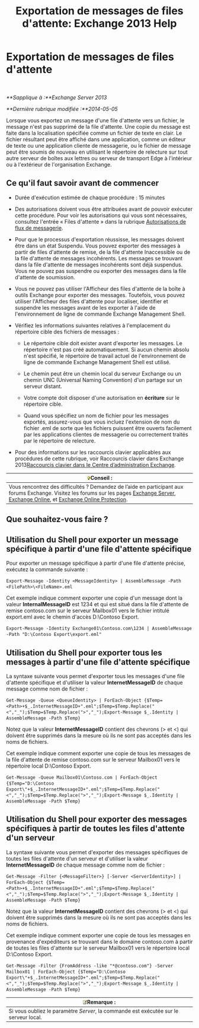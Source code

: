 ﻿---
title: "Exportation de messages de files d'attente: Exchange 2013 Help"
TOCTitle: Exportation de messages de files d'attente
ms:assetid: 688b342c-f380-4fe0-afce-7e38cf490627
ms:mtpsurl: https://technet.microsoft.com/fr-fr/library/Aa998625(v=EXCHG.150)
ms:contentKeyID: 51407198
ms.date: 05/23/2018
mtps_version: v=EXCHG.150
ms.translationtype: MT
---

# Exportation de messages de files d'attente

 

_**Sapplique à :**Exchange Server 2013_

_**Dernière rubrique modifiée :**2014-05-05_

Lorsque vous exportez un message d'une file d'attente vers un fichier, le message n'est pas supprimé de la file d'attente. Une copie du message est faite dans la localisation spécifiée comme un fichier de texte en clair. Le fichier résultant peut être affiché dans une application, comme un éditeur de texte ou une application cliente de messagerie, ou le fichier de message peut être soumis de nouveau en utilisant le répertoire de relecture sur tout autre serveur de boîtes aux lettres ou serveur de transport Edge à l'intérieur ou à l'extérieur de l'organisation Exchange.

## Ce qu'il faut savoir avant de commencer

  - Durée d'exécution estimée de chaque procédure : 15 minutes

  - Des autorisations doivent vous être attribuées avant de pouvoir exécuter cette procédure. Pour voir les autorisations qui vous sont nécessaires, consultez l'entrée « Files d'attente » dans la rubrique [Autorisations de flux de messagerie](mail-flow-permissions-exchange-2013-help.md).

  - Pour que le processus d'exportation réussisse, les messages doivent être dans un état Suspendu. Vous pouvez exporter des messages à partir de files d'attente de remise, de la file d'attente Inaccessible ou de la file d'attente de messages incohérents. Les messages se trouvant dans la file d'attente de messages incohérents sont déjà suspendus. Vous ne pouvez pas suspendre ou exporter des messages dans la file d'attente de soumission.

  - Vous ne pouvez pas utiliser l'Afficheur des files d'attente de la boîte à outils Exchange pour exporter des messages. Toutefois, vous pouvez utiliser l'Afficheur des files d'attente pour localiser, identifier et suspendre les messages avant de les exporter à l'aide de l'environnement de ligne de commande Exchange Management Shell.

  - Vérifiez les informations suivantes relatives à l'emplacement du répertoire cible des fichiers de messages :
    
      - Le répertoire cible doit exister avant d'exporter les messages. Le répertoire n'est pas créé automatiquement. Si aucun chemin absolu n'est spécifié, le répertoire de travail actuel de l'environnement de ligne de commande Exchange Management Shell est utilisé.
    
      - Le chemin peut être un chemin local du serveur Exchange ou un chemin UNC (Universal Naming Convention) d'un partage sur un serveur distant.
    
      - Votre compte doit disposer d'une autorisation en **écriture** sur le répertoire cible.
    
      - Quand vous spécifiez un nom de fichier pour les messages exportés, assurez-vous que vous incluez l'extension de nom du fichier .eml de sorte que les fichiers puissent être ouverts facilement par les applications clientes de messagerie ou correctement traités par le répertoire de relecture.

  - Pour des informations sur les raccourcis clavier applicables aux procédures de cette rubrique, voir Raccourcis clavier dans Exchange 2013[Raccourcis clavier dans le Centre d’administration Exchange](keyboard-shortcuts-in-the-exchange-admin-center-exchange-online-protection-help.md).

<table>
<thead>
<tr class="header">
<th><img src="images/Bb125224.tip(EXCHG.150).gif" title="Conseil" alt="Conseil" />Conseil :</th>
</tr>
</thead>
<tbody>
<tr class="odd">
<td>Vous rencontrez des difficultés ? Demandez de l’aide en participant aux forums Exchange. Visitez les forums sur les pages <a href="https://go.microsoft.com/fwlink/p/?linkid=60612">Exchange Server</a>, <a href="https://go.microsoft.com/fwlink/p/?linkid=267542">Exchange Online</a>, et <a href="https://go.microsoft.com/fwlink/p/?linkid=285351">Exchange Online Protection</a>.</td>
</tr>
</tbody>
</table>


## Que souhaitez-vous faire ?

## Utilisation du Shell pour exporter un message spécifique à partir d'une file d'attente spécifique

Pour exporter un message spécifique à partir d'une file d'attente précise, exécutez la commande suivante :

    Export-Message -Identity <MessageIdentity> | AssembleMessage -Path <FilePath>\<FileName>.eml

Cet exemple indique comment exporter une copie d'un message dont la valeur **InternalMessageID** est 1234 et qui est situé dans la file d'attente de remise contoso.com sur le serveur Mailbox01 vers le fichier intitulé export.eml avec le chemin d'accès D:\\Contoso Export.

    Export-Message -Identity Exchange01\Contoso.com\1234 | AssembleMessage -Path "D:\Contoso Export\export.eml"

## Utilisation du Shell pour exporter tous les messages à partir d'une file d'attente spécifique

La syntaxe suivante vous permet d'exporter tous les messages d'une file d'attente spécifique et d'utiliser la valeur **InternetMessageID** de chaque message comme nom de fichier :

    Get-Message -Queue <QueueIdentity> | ForEach-Object {$Temp=<Path>+$_.InternetMessageID+".eml";$Temp=$Temp.Replace("<","_");$Temp=$Temp.Replace(">","_");Export-Message $_.Identity | AssembleMessage -Path $Temp}

Notez que la valeur **InternetMessageID** contient des chevrons (\> et \<) qui doivent être supprimés dans la mesure où ils ne sont pas acceptés dans les noms de fichiers.

Cet exemple indique comment exporter une copie de tous les messages de la file d'attente de remise contoso.com sur le serveur Mailbox01 vers le répertoire local D:\\Contoso Export.

    Get-Message -Queue Mailbox01\Contoso.com | ForEach-Object {$Temp="D:\Contoso Export\"+$_.InternetMessageID+".eml";$Temp=$Temp.Replace("<","_");$Temp=$Temp.Replace(">","_");Export-Message $_.Identity | AssembleMessage -Path $Temp}

## Utilisation du Shell pour exporter des messages spécifiques à partir de toutes les files d'attente d'un serveur

La syntaxe suivante vous permet d'exporter des messages spécifiques de toutes les files d'attente d'un serveur et d'utiliser la valeur **InternetMessageID** de chaque message comme nom de fichier :

    Get-Message -Filter {<MessageFilter>} [-Server <ServerIdentity>] | ForEach-Object {$Temp=<Path>+$_.InternetMessageID+".eml";$Temp=$Temp.Replace("<","_");$Temp=$Temp.Replace(">","_");Export-Message $_.Identity | AssembleMessage -Path $Temp}

Notez que la valeur **InternetMessageID** contient des chevrons (\> et \<) qui doivent être supprimés dans la mesure où ils ne sont pas acceptés dans les noms de fichiers.

Cet exemple indique comment exporter une copie de tous les messages en provenance d'expéditeurs se trouvant dans le domaine contoso.com à partir de toutes les files d'attente sur le serveur Mailbox01 vers le répertoire local D:\\Contoso Export.

    Get-Message -Filter {FromAddress -like "*@contoso.com"} -Server Mailbox01 | ForEach-Object {$Temp="D:\Contoso Export\"+$_.InternetMessageID+".eml";$Temp=$Temp.Replace("<","_");$Temp=$Temp.Replace(">","_");Export-Message $_.Identity | AssembleMessage -Path $Temp}

<table>
<thead>
<tr class="header">
<th><img src="images/JJ159664.note(EXCHG.150).gif" title="Remarque" alt="Remarque" />Remarque :</th>
</tr>
</thead>
<tbody>
<tr class="odd">
<td>Si vous oubliez le paramètre <em>Server</em>, la commande est exécutée sur le serveur local.</td>
</tr>
</tbody>
</table>

